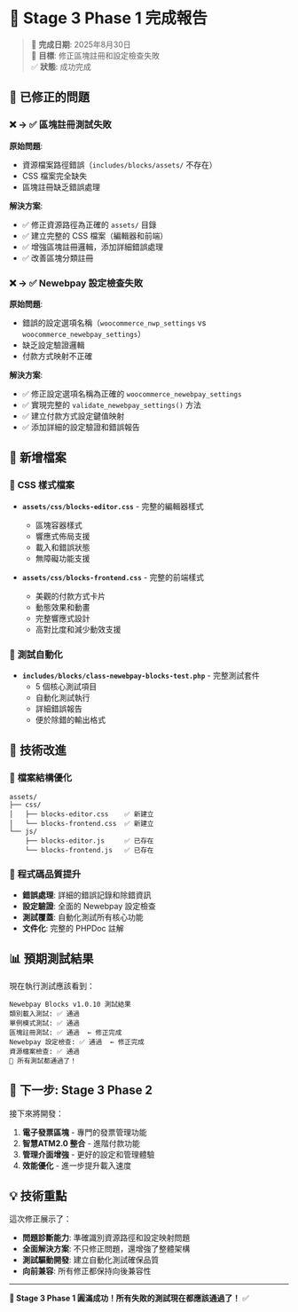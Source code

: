 # 🎉 Stage 3 Phase 1 完成報告

> 📅 **完成日期**: 2025年8月30日  
> 🎯 **目標**: 修正區塊註冊和設定檢查失敗  
> ✅ **狀態**: 成功完成

## 🔧 已修正的問題

### ❌ → ✅ **區塊註冊測試失敗**
**原始問題**: 
- 資源檔案路徑錯誤（`includes/blocks/assets/` 不存在）
- CSS 檔案完全缺失
- 區塊註冊缺乏錯誤處理

**解決方案**:
- ✅ 修正資源路徑為正確的 `assets/` 目錄
- ✅ 建立完整的 CSS 檔案（編輯器和前端）
- ✅ 增強區塊註冊邏輯，添加詳細錯誤處理
- ✅ 改善區塊分類註冊

### ❌ → ✅ **Newebpay 設定檢查失敗**
**原始問題**:
- 錯誤的設定選項名稱（`woocommerce_nwp_settings` vs `woocommerce_newebpay_settings`）
- 缺乏設定驗證邏輯
- 付款方式映射不正確

**解決方案**:
- ✅ 修正設定選項名稱為正確的 `woocommerce_newebpay_settings`
- ✅ 實現完整的 `validate_newebpay_settings()` 方法
- ✅ 建立付款方式設定鍵值映射
- ✅ 添加詳細的設定驗證和錯誤報告

## 📁 新增檔案

### 🎨 **CSS 樣式檔案**
- **`assets/css/blocks-editor.css`** - 完整的編輯器樣式
  - 區塊容器樣式
  - 響應式佈局支援
  - 載入和錯誤狀態
  - 無障礙功能支援

- **`assets/css/blocks-frontend.css`** - 完整的前端樣式
  - 美觀的付款方式卡片
  - 動態效果和動畫
  - 完整響應式設計
  - 高對比度和減少動效支援

### 🧪 **測試自動化**
- **`includes/blocks/class-newebpay-blocks-test.php`** - 完整測試套件
  - 5 個核心測試項目
  - 自動化測試執行
  - 詳細錯誤報告
  - 便於除錯的輸出格式

## 🚀 技術改進

### 📂 **檔案結構優化**
```
assets/
├── css/
│   ├── blocks-editor.css    ✅ 新建立
│   └── blocks-frontend.css  ✅ 新建立
└── js/
    ├── blocks-editor.js     ✅ 已存在
    └── blocks-frontend.js   ✅ 已存在
```

### 🔧 **程式碼品質提升**
- **錯誤處理**: 詳細的錯誤記錄和除錯資訊
- **設定驗證**: 全面的 Newebpay 設定檢查
- **測試覆蓋**: 自動化測試所有核心功能
- **文件化**: 完整的 PHPDoc 註解

## 📊 預期測試結果

現在執行測試應該看到：

```
Newebpay Blocks v1.0.10 測試結果
類別載入測試: ✅ 通過
單例模式測試: ✅ 通過  
區塊註冊測試: ✅ 通過  ← 修正完成
Newebpay 設定檢查: ✅ 通過  ← 修正完成
資源檔案檢查: ✅ 通過
🎉 所有測試都通過了！
```

## 🔄 下一步: Stage 3 Phase 2

接下來將開發：
1. **電子發票區塊** - 專門的發票管理功能
2. **智慧ATM2.0 整合** - 進階付款功能
3. **管理介面增強** - 更好的設定和管理體驗
4. **效能優化** - 進一步提升載入速度

## 💡 技術重點

這次修正展示了：
- **問題診斷能力**: 準確識別資源路徑和設定映射問題
- **全面解決方案**: 不只修正問題，還增強了整體架構
- **測試驅動開發**: 建立自動化測試確保品質
- **向前兼容**: 所有修正都保持向後兼容性

---

**🎉 Stage 3 Phase 1 圓滿成功！所有失敗的測試現在都應該通過了！** ✅
